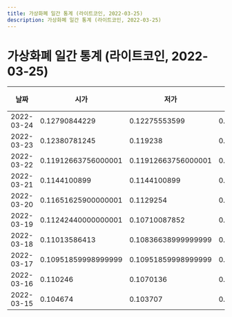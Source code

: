 ```yaml
---
title: 가상화폐 일간 통계 (라이트코인, 2022-03-25)
description: 가상화폐 일간 통계 (라이트코인, 2022-03-25)
---
```


가상화폐 일간 통계 (라이트코인, 2022-03-25)
===

|날짜|시가|저가|고가|종가|비고|
|--|--|--|--|--|--|
|2022-03-24|0.12790844229|0.12275553599|0.12790844229|0.12275553599|    |
|2022-03-23|0.12380781245|0.119238|0.12833661944|0.12833661944|    |
|2022-03-22|0.11912663756000001|0.11912663756000001|0.12109149999999999|0.12097040849|    |
|2022-03-21|0.1144100899|0.1144100899|0.1149294|0.11452449999|    |
|2022-03-20|0.11651625900000001|0.1129254|0.11909566674|0.11470829171|    |
|2022-03-19|0.11242440000000001|0.10710087852|0.11506550219|0.11506550219|    |
|2022-03-18|0.11013586413|0.10836638999999999|0.11202419269000001|0.11202419269000001|    |
|2022-03-17|0.10951859998999999|0.10951859998999999|0.10951859998999999|0.10951859998999999|    |
|2022-03-16|0.110246|0.1070136|0.11286881846999999|0.11286881846999999|    |
|2022-03-15|0.104674|0.103707|0.10906759596|0.10646638439|    |
